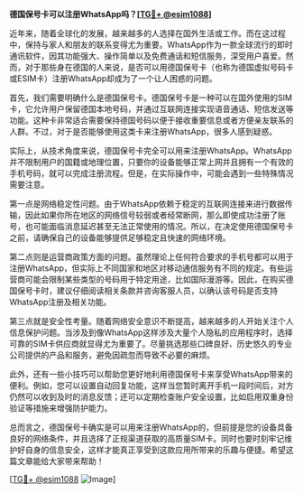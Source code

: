 **德国保号卡可以注册WhatsApp吗？[[TG💪+ @esim1088](https://t.me/s/esim1088)]**

近年来，随着全球化的发展，越来越多的人选择在国外生活或工作。而在这过程中，保持与家人和朋友的联系变得尤为重要。WhatsApp作为一款全球流行的即时通讯软件，因其功能强大、操作简单以及免费通话和短信服务，深受用户喜爱。然而，对于那些身在德国的人来说，是否可以用德国保号卡（也称为德国虚拟号码卡或ESIM卡）注册WhatsApp却成为了一个让人困惑的问题。

首先，我们需要明确什么是德国保号卡。德国保号卡是一种可以在国外使用的SIM卡，它允许用户保留德国本地号码，并通过互联网连接实现语音通话、短信发送等功能。这种卡非常适合需要保持德国号码以便于接收重要信息或者方便亲友联系的人群。不过，对于是否能够使用这类卡来注册WhatsApp，很多人感到疑惑。

实际上，从技术角度来说，德国保号卡完全可以用来注册WhatsApp。WhatsApp并不限制用户的国籍或地理位置，只要你的设备能够正常上网并且拥有一个有效的手机号码，就可以完成注册流程。但是，在实际操作中，可能会遇到一些特殊情况需要注意。

第一点是网络稳定性问题。由于WhatsApp依赖于稳定的互联网连接来进行数据传输，因此如果你所在地区的网络信号较弱或者经常断网，那么即使成功注册了账号，也可能面临消息延迟甚至无法正常使用的情况。所以，在决定使用德国保号卡之前，请确保自己的设备能够提供足够稳定且快速的网络环境。

第二点则是运营商政策方面的问题。虽然理论上任何符合要求的手机号都可以用于注册WhatsApp，但实际上不同国家和地区对移动通信服务有不同的规定。有些运营商可能会限制某些类型的号码用于特定用途，比如国际漫游等。因此，在购买德国保号卡时，建议仔细阅读相关条款并咨询客服人员，以确认该号码是否支持WhatsApp注册及相关功能。

第三点就是安全性考量。随着网络安全意识不断提高，越来越多的人开始关注个人信息保护问题。当涉及到像WhatsApp这样涉及大量个人隐私的应用程序时，选择可靠的SIM卡供应商就显得尤为重要了。尽量挑选那些口碑良好、历史悠久的专业公司提供的产品和服务，避免因疏忽而导致不必要的麻烦。

此外，还有一些小技巧可以帮助您更好地利用德国保号卡来享受WhatsApp带来的便利。例如，您可以设置自动回复功能，这样当您暂时离开手机一段时间后，对方仍然可以收到及时的消息反馈；还可以定期检查账户安全设置，比如启用双重身份验证等措施来增强防护能力。

总而言之，德国保号卡确实是可以用来注册WhatsApp的，但前提是您的设备具备良好的网络条件，并且选择了正规渠道获取的高质量SIM卡。同时也要时刻牢记维护好自身的信息安全，这样才能真正享受到这款应用所带来的乐趣与便捷。希望这篇文章能给大家带来帮助！

[[TG💪+ @esim1088](https://t.me/s/esim1088) ![Image](https://i.postimg.cc/4NQfJmqS/Snipaste-2025-05-13-00-14-12.png)]